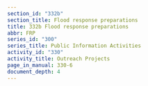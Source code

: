 ```yaml
---
section_id: "332b"
section_title: Flood response preparations
title: 332b Flood response preparations
abbr: FRP
series_id: "300"
series_title: Public Information Activities
activity_id: "330"
activity_title: Outreach Projects
page_in_manual: 330-6
document_depth: 4
---
```

